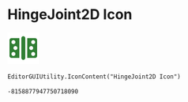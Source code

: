 # HingeJoint2D Icon
![](/img/HingeJoint2D%20Icon.png)

``` CSharp
EditorGUIUtility.IconContent("HingeJoint2D Icon")
```
```
-8158877947750718090
```

